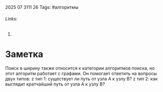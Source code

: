 2025 07 3111 26
Tags: #алгоритмы 
###### Links: 
1) 
# Заметка
Поиск в ширину также относится к категории алгоритмов поиска, но этот алгоритм работает с графами. Он помогает ответить на вопросы двух типов: z тип 1: существует ли путь от узла A к узлу B? z тип 2: как выглядит кратчайший путь от узла A к узлу B?